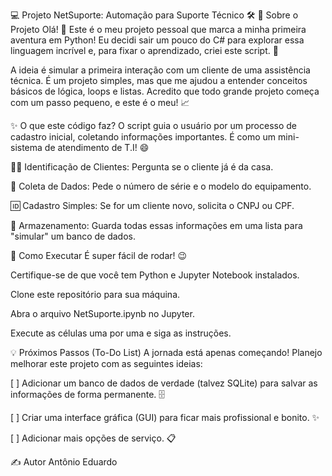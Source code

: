 💻 Projeto NetSuporte: Automação para Suporte Técnico 🛠️ 🌟 Sobre o Projeto Olá! 👋 Este é o meu projeto pessoal que marca a minha primeira aventura em Python! Eu decidi sair um pouco do C# para explorar essa linguagem incrível e, para fixar o aprendizado, criei este script. 🚀

A ideia é simular a primeira interação com um cliente de uma assistência técnica. É um projeto simples, mas que me ajudou a entender conceitos básicos de lógica, loops e listas. Acredito que todo grande projeto começa com um passo pequeno, e este é o meu! 📈

✨ O que este código faz? O script guia o usuário por um processo de cadastro inicial, coletando informações importantes. É como um mini-sistema de atendimento de T.I! 😄

👩‍💻 Identificação de Clientes: Pergunta se o cliente já é da casa.

📝 Coleta de Dados: Pede o número de série e o modelo do equipamento.

🆔 Cadastro Simples: Se for um cliente novo, solicita o CNPJ ou CPF.

💾 Armazenamento: Guarda todas essas informações em uma lista para "simular" um banco de dados.

🚀 Como Executar É super fácil de rodar! 😉

Certifique-se de que você tem Python e Jupyter Notebook instalados.

Clone este repositório para sua máquina.

Abra o arquivo NetSuporte.ipynb no Jupyter.

Execute as células uma por uma e siga as instruções.

💡 Próximos Passos (To-Do List) A jornada está apenas começando! Planejo melhorar este projeto com as seguintes ideias:

[ ] Adicionar um banco de dados de verdade (talvez SQLite) para salvar as informações de forma permanente. 🗄️

[ ] Criar uma interface gráfica (GUI) para ficar mais profissional e bonito. ✨

[ ] Adicionar mais opções de serviço. 📋

✍️ Autor Antônio Eduardo
